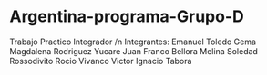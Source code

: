 # Argentina-programa-Grupo-D
Trabajo Practico Integrador /n
Integrantes:
Emanuel Toledo
Gema Magdalena Rodriguez Yucare
Juan Franco Bellora
Melina Soledad Rossodivito
Rocio Vivanco
Victor Ignacio Tabora
